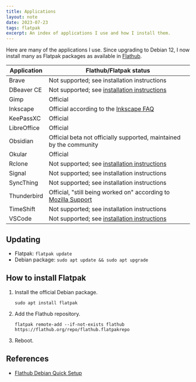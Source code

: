 ```yaml
---
title: Applications
layout: note
date: 2023-07-23
tags: flatpak
excerpt: An index of applications I use and how I install them.
---
```


Here are many of the applications I use. Since upgrading to Debian 12, I now install many as Flatpak packages as available in [Flathub](https://flathub.org).

| Application | Flathub/Flatpak status                                                                                                              |
|-------------|-------------------------------------------------------------------------------------------------------------------------------------|
| Brave       | Not supported; see installation instructions                                                                                        |
| DBeaver CE  | Not supported; see [installation instructions](dbeaver.html)                                                                        |
| Gimp        | Official                                                                                                                            |
| Inkscape    | Official according to the [Inkscape FAQ](https://inkscape.org/learn/faq/)                                                           |
| KeePassXC   | Official                                                                                                                            |
| LibreOffice | Official                                                                                                                            |
| Obsidian    | Official beta not officially supported, maintained by the community                                                                 |
| Okular      | Official                                                                                                                            |
| Rclone      | Not supported; see [installation instructions](rclone.html)                                                                         |
| Signal      | Not supported; see installation instructions                                                                                        |
| SyncThing   | Not supported; see installation instructions                                                                                        |
| Thunderbird | Official, "still being worked on" according to [Mozilla Support](https://support.mozilla.org/en-US/kb/installing-thunderbird-linux) |
| TimeShift   | Not supported; see installation instructions                                                                                        |
| VSCode      | Not supported; see [installation instructions](vscode.html)                                                                         |

## Updating

- Flatpak: `flatpak update`
- Debian package: `sudo apt update && sudo apt upgrade`

## How to install Flatpak

1. Install the official Debian package.
    ```shell
    sudo apt install flatpak
    ```

2. Add the Flathub repository.
    ```shell
    flatpak remote-add --if-not-exists flathub https://flathub.org/repo/flathub.flatpakrepo
    ```

3. Reboot.

## References
- [Flathub Debian Quick Setup](https://flatpak.org/setup/Debian)
